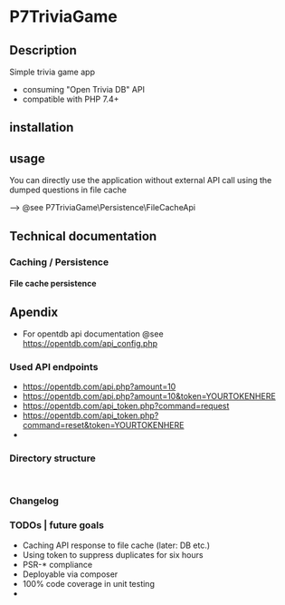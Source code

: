 # P7TriviaGame

## Description 
Simple trivia game app

  - consuming "Open Trivia DB" API 
  - compatible with PHP 7.4+

## installation

## usage

You can directly use the application without external API call using the dumped questions in file cache

--> @see P7TriviaGame\Persistence\FileCacheApi

## Technical documentation

### Caching / Persistence

#### File cache persistence

## Apendix

- For opentdb api documentation @see https://opentdb.com/api_config.php


### Used API endpoints

- https://opentdb.com/api.php?amount=10
- https://opentdb.com/api.php?amount=10&token=YOURTOKENHERE
- https://opentdb.com/api_token.php?command=request
- https://opentdb.com/api_token.php?command=reset&token=YOURTOKENHERE
- 


### Directory structure
<pre>

</pre>

### Changelog


### TODOs | future goals

- Caching API response to file cache (later: DB etc.)
- Using token to suppress duplicates for six hours
- PSR-* compliance
- Deployable via composer
- 100% code coverage in unit testing
- 
